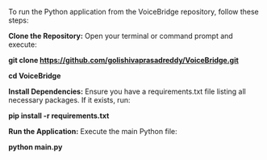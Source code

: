 To run the Python application from the VoiceBridge repository, follow these steps:

**Clone the Repository:** 
Open your terminal or command prompt and execute:

**git clone https://github.com/golishivaprasadreddy/VoiceBridge.git**

**cd VoiceBridge**

**Install Dependencies:** Ensure you have a requirements.txt file listing all necessary packages. If it exists, run:

**pip install -r requirements.txt**

**Run the Application:** Execute the main Python file:

**python main.py**
